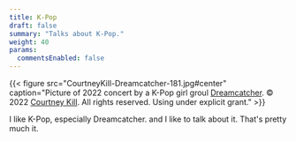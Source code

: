 ```yaml
---
title: K-Pop
draft: false
summary: "Talks about K-Pop."
weight: 40
params:
  commentsEnabled: false
---
```

{{< figure src="CourtneyKill-Dreamcatcher-181.jpg#center" caption="Picture of 2022 concert by a K-Pop girl groul [Dreamcatcher](https://en.wikipedia.org/wiki/Dreamcatcher_(group)). &copy; 2022 [Courtney Kill](https://www.courtneykill.com). All rights reserved. Using under explicit grant." >}}

I like K-Pop, especially Dreamcatcher. and I like to talk about it. That's pretty much it.
